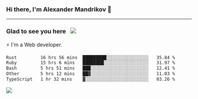 ### Hi there, I'm Alexander Mandrikov 👋

- - -

### Glad to see you here &nbsp; ![](https://komarev.com/ghpvc/?username=nunsez&color=blue&label=visitors)

⚡ I'm a Web developer.

<!--✨ My GitHub <a href="https://nunsez.github.io/" target="_blank">resume link</a>-->

<!--
**nunsez/nunsez** is a ✨ _special_ ✨ repository because its `README.md` (this file) appears on your GitHub profile.

Here are some ideas to get you started:

- 🔭 I’m currently working on ...
- 🌱 I’m currently learning ...
- 👯 I’m looking to collaborate on ...
- 🤔 I’m looking for help with ...
- 💬 Ask me about ...
- 📫 How to reach me: ...
- 😄 Pronouns: ...
- ⚡ Fun fact: ...
-->


<!--START_SECTION:waka-->

```txt
Rust         16 hrs 56 mins  █████████░░░░░░░░░░░░░░░░   35.84 %
Ruby         15 hrs 6 mins   ████████░░░░░░░░░░░░░░░░░   31.97 %
Bash         5 hrs 51 mins   ███░░░░░░░░░░░░░░░░░░░░░░   12.41 %
Other        5 hrs 12 mins   ██▓░░░░░░░░░░░░░░░░░░░░░░   11.03 %
TypeScript   1 hr 32 mins    ▓░░░░░░░░░░░░░░░░░░░░░░░░   03.26 %
```

<!--END_SECTION:waka-->


<span>
<!-- <img height="160em" src="https://github-readme-stats-nunsez.vercel.app/api?username=nunsez&show_icons=true&count_private=true&hide_border=true&hide=issues" /> -->
<img src="https://github-readme-stats-nunsez.vercel.app/api/top-langs/?username=nunsez&layout=compact&hide_border=true" />
</span>


<!--
[![willianrod's wakatime stats](https://github-readme-stats.vercel.app/api/wakatime?username=nunsez&hide_border=true)](https://github.com/anuraghazra/github-readme-stats)
-->
